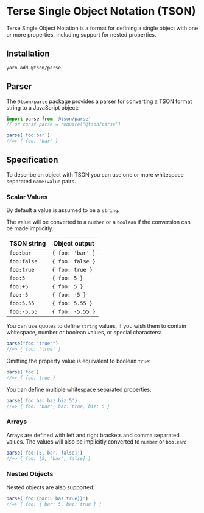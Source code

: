 # Terse Single Object Notation (TSON)

Terse Single Object Notation is a format for defining a single object with one or more properties, including support for nested properties.

## Installation

```
yarn add @tson/parse
```

## Parser

The `@tson/parse` package provides a parser for converting a TSON format string to a JavaScript object:

```javascript
import parse from '@tson/parse'
// or const parse = require('@tson/parse')

parse('foo:bar')
//=> { foo: 'bar' }
```

## Specification

To describe an object with TSON you can use one or more whitespace separated `name:value` pairs.

### Scalar Values

By default a value is assumed to be a `string`.

The value will be converted to a `number` or a `boolean` if the conversion can be made implicitly.

| TSON string | Object output    |
| ----------- | ---------------- |
| `foo:bar`   | `{ foo: 'bar' }` |
| `foo:false` | `{ foo: false }` |
| `foo:true`  | `{ foo: true }`  |
| `foo:5`     | `{ foo: 5 }`     |
| `foo:+5`    | `{ foo: 5 }`     |
| `foo:-5`    | `{ foo: -5 }`    |
| `foo:5.55`  | `{ foo: 5.55 }`  |
| `foo:-5.55` | `{ foo: -5.55 }` |

You can use quotes to define `string` values, if you wish them to contain whitespace, number or boolean values, or special characters:

```javascript
parse("foo:'true'")
//=> { foo: 'true' }
```

Omitting the property value is equivalent to boolean `true`:

```javascript
parse('foo')
//=> { foo: true }
```

You can define multiple whitespace separated properties:

```javascript
parse('foo:bar baz biz:5')
//=> { foo: 'bar', baz: true, biz: 5 }
```

### Arrays

Arrays are defined with left and right brackets and comma separated values. The values will also be implicitly converted to `number` or `boolean`:

```javascript
parse('foo:[5, bar, false]')
//=> { foo: [5, 'bar', false] }
```

### Nested Objects

Nested objects are also supported:

```javascript
parse('foo:{bar:5 baz:true}}')
//=> { foo: { bar: 5, baz: true } }
```
